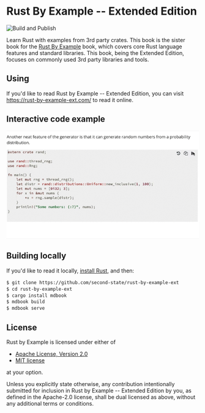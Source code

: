 # Rust By Example -- Extended Edition

![Build and Publish](https://github.com/second-state/rust-by-example-ext/workflows/Build%20and%20Publish/badge.svg)

Learn Rust with examples from 3rd party crates. This book is the sister book for the [Rust By Example](https://doc.rust-lang.org/rust-by-example/) book, 
which covers core Rust language features and standard libraries. This book, being the Extended Edition, focuses on commonly
used 3rd party libraries and tools.

## Using

If you'd like to read Rust by Example -- Extended Edition, you can visit https://rust-by-example-ext.com/
to read it online.

## Interactive code example

![Run an example from the web page](src/rbeext.gif)

## Building locally

If you'd like to read it locally, [install Rust], and then:

```bash
$ git clone https://github.com/second-state/rust-by-example-ext
$ cd rust-by-example-ext
$ cargo install mdbook
$ mdbook build
$ mdbook serve
```

[install Rust]: https://www.rust-lang.org/tools/install

## License

Rust by Example is licensed under either of

 * [Apache License, Version 2.0](http://www.apache.org/licenses/LICENSE-2.0)
 * [MIT license](http://opensource.org/licenses/MIT)

at your option.

Unless you explicitly state otherwise, any contribution intentionally submitted
for inclusion in Rust by Example -- Extended Edition by you, as defined in the Apache-2.0 license, shall be
dual licensed as above, without any additional terms or conditions.
